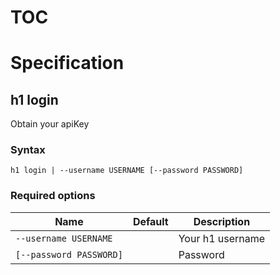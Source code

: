 # TOC



# Specification

## h1 login

Obtain your apiKey

### Syntax

```h1 login | --username USERNAME [--password PASSWORD]```

### Required options

| Name | Default | Description | 
| ---- | ------- | ----------- |
| ```--username USERNAME``` |  | Your h1 username |
| ```[--password PASSWORD]``` |  | Password |

